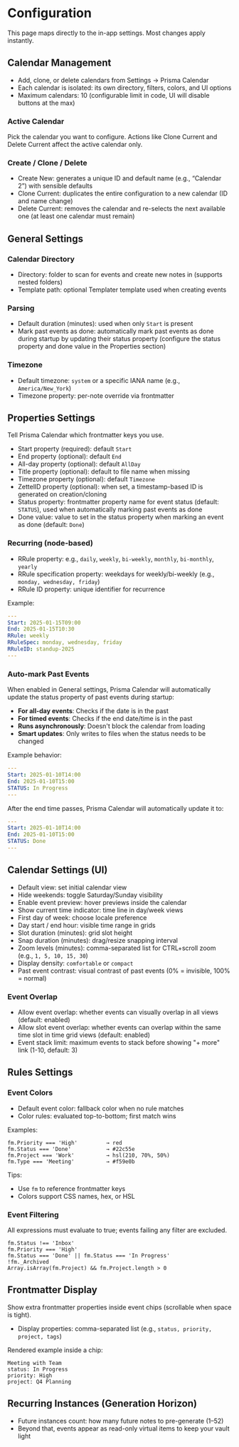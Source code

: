 # Configuration

This page maps directly to the in-app settings. Most changes apply instantly.

## Calendar Management

- Add, clone, or delete calendars from Settings → Prisma Calendar
- Each calendar is isolated: its own directory, filters, colors, and UI options
- Maximum calendars: 10 (configurable limit in code, UI will disable buttons at the max)

### Active Calendar

Pick the calendar you want to configure. Actions like Clone Current and Delete Current affect the active calendar only.

### Create / Clone / Delete

- Create New: generates a unique ID and default name (e.g., “Calendar 2”) with sensible defaults
- Clone Current: duplicates the entire configuration to a new calendar (ID and name change)
- Delete Current: removes the calendar and re-selects the next available one (at least one calendar must remain)

## General Settings

### Calendar Directory

- Directory: folder to scan for events and create new notes in (supports nested folders)
- Template path: optional Templater template used when creating events

### Parsing

- Default duration (minutes): used when only `Start` is present
- Mark past events as done: automatically mark past events as done during startup by updating their status property (configure the status property and done value in the Properties section)

### Timezone

- Default timezone: `system` or a specific IANA name (e.g., `America/New_York`)
- Timezone property: per-note override via frontmatter

## Properties Settings

Tell Prisma Calendar which frontmatter keys you use.

- Start property (required): default `Start`
- End property (optional): default `End`
- All-day property (optional): default `AllDay`
- Title property (optional): default to file name when missing
- Timezone property (optional): default `Timezone`
- ZettelID property (optional): when set, a timestamp-based ID is generated on creation/cloning
- Status property: frontmatter property name for event status (default: `STATUS`), used when automatically marking past events as done
- Done value: value to set in the status property when marking an event as done (default: `Done`)

### Recurring (node-based)

- RRule property: e.g., `daily`, `weekly`, `bi-weekly`, `monthly`, `bi-monthly`, `yearly`
- RRule specification property: weekdays for weekly/bi-weekly (e.g., `monday, wednesday, friday`)
- RRule ID property: unique identifier for recurrence

Example:

```yaml
---
Start: 2025-01-15T09:00
End: 2025-01-15T10:30
RRule: weekly
RRuleSpec: monday, wednesday, friday
RRuleID: standup-2025
---
```

### Auto-mark Past Events

When enabled in General settings, Prisma Calendar will automatically update the status property of past events during startup:

- **For all-day events**: Checks if the date is in the past
- **For timed events**: Checks if the end date/time is in the past
- **Runs asynchronously**: Doesn't block the calendar from loading
- **Smart updates**: Only writes to files when the status needs to be changed

Example behavior:

```yaml
---
Start: 2025-01-10T14:00
End: 2025-01-10T15:00
STATUS: In Progress
---
```

After the end time passes, Prisma Calendar will automatically update it to:

```yaml
---
Start: 2025-01-10T14:00
End: 2025-01-10T15:00
STATUS: Done
---
```

## Calendar Settings (UI)

- Default view: set initial calendar view
- Hide weekends: toggle Saturday/Sunday visibility
- Enable event preview: hover previews inside the calendar
- Show current time indicator: time line in day/week views
- First day of week: choose locale preference
- Day start / end hour: visible time range in grids
- Slot duration (minutes): grid slot height
- Snap duration (minutes): drag/resize snapping interval
- Zoom levels (minutes): comma-separated list for CTRL+scroll zoom (e.g., `1, 5, 10, 15, 30`)
- Display density: `comfortable` or `compact`
- Past event contrast: visual contrast of past events (0% = invisible, 100% = normal)

### Event Overlap

- Allow event overlap: whether events can visually overlap in all views (default: enabled)
- Allow slot event overlap: whether events can overlap within the same time slot in time grid views (default: enabled)
- Event stack limit: maximum events to stack before showing "+ more" link (1-10, default: 3)

## Rules Settings

### Event Colors

- Default event color: fallback color when no rule matches
- Color rules: evaluated top-to-bottom; first match wins

Examples:

```text
fm.Priority === 'High'         → red
fm.Status === 'Done'           → #22c55e
fm.Project === 'Work'          → hsl(210, 70%, 50%)
fm.Type === 'Meeting'          → #f59e0b
```

Tips:
- Use `fm` to reference frontmatter keys
- Colors support CSS names, hex, or HSL

### Event Filtering

All expressions must evaluate to true; events failing any filter are excluded.

```text
fm.Status !== 'Inbox'
fm.Priority === 'High'
fm.Status === 'Done' || fm.Status === 'In Progress'
!fm._Archived
Array.isArray(fm.Project) && fm.Project.length > 0
```

## Frontmatter Display

Show extra frontmatter properties inside event chips (scrollable when space is tight).

- Display properties: comma-separated list (e.g., `status, priority, project, tags`)

Rendered example inside a chip:

```
Meeting with Team
status: In Progress
priority: High
project: Q4 Planning
```

## Recurring Instances (Generation Horizon)

- Future instances count: how many future notes to pre-generate (1–52)
- Beyond that, events appear as read-only virtual items to keep your vault light
